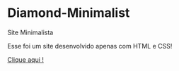 # Diamond-Minimalist
 Site Minimalista 
 
 Esse foi um site desenvolvido apenas com HTML e CSS! <br>
 
 
 <a href="https://marhff.github.io/Diamond-Minimalist/index.html">Clique aqui ! </a>

